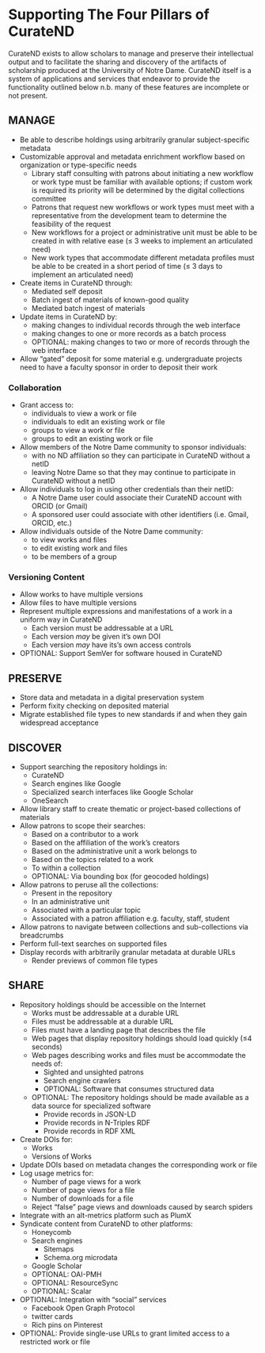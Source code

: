 # Supporting The Four Pillars of CurateND
CurateND exists to allow scholars to manage and preserve their intellectual output and to facilitate the sharing and discovery of the artifacts of scholarship produced at the University of Notre Dame. CurateND itself is a system of applications and services that endeavor to provide the functionality outlined below n.b. many of these features are incomplete or not present.

## MANAGE
- Be able to describe holdings using arbitrarily granular subject-specific metadata
- Customizable approval and metadata enrichment workflow based on organization or type-specific needs
	- Library staff consulting with patrons about initiating a new workflow or work type must be familiar with available options; if custom work is required its priority will be determined by the digital collections committee
	- Patrons that request new workflows or work types must meet with a representative from the development team to determine the feasibility of the request
	- New workflows for a project or administrative unit must be able to be created in with relative ease (≤ 3 weeks to implement an articulated need)
	- New work types that accommodate different metadata profiles must be able to be created in a short period of time (≤ 3 days to implement an articulated need)
- Create items in CurateND through:
	- Mediated self deposit
	- Batch ingest of materials of known-good quality
	- Mediated batch ingest of materials
- Update items in CurateND by:
	- making changes to individual records through the web interface
	- making changes to one or more records as a batch process
	- OPTIONAL: making changes to two or more of records through the web interface
- Allow “gated” deposit for some material e.g. undergraduate projects need to have a faculty sponsor in order to deposit their work

### Collaboration
- Grant access to:
	- individuals to view a work or file
	- individuals to edit an existing work or file
	- groups to view a work or file
	- groups to edit an existing work or file
- Allow members of the Notre Dame community to sponsor individuals:
	- with no ND affiliation so they can participate in CurateND without a netID
	- leaving Notre Dame so that they may continue to participate in CurateND without a netID
- Allow individuals to log in using other credentials than their netID:
	- A Notre Dame user could associate their CurateND account with ORCID (or Gmail)
	- A sponsored user could associate with other identifiers (i.e. Gmail, ORCID, etc.)
- Allow individuals outside of the Notre Dame community:
	- to view works and files
	- to edit existing work and files
	- to be members of a group

### Versioning Content
- Allow works to have multiple versions
- Allow files to have multiple versions
- Represent multiple expressions and manifestations of a work in a uniform way in CurateND
	- Each version must be addressable at a URL
	- Each version _may_ be given it’s own DOI
	- Each version _may_ have its’s own access controls
- OPTIONAL: Support SemVer for software housed in CurateND

## PRESERVE
- Store data and metadata in a digital preservation system
- Perform fixity checking on deposited material
- Migrate established file types to new standards if and when they gain widespread acceptance

## DISCOVER
- Support searching the repository holdings in:
	- CurateND
	- Search engines like Google
	- Specialized search interfaces like Google Scholar
	- OneSearch
- Allow library staff to create thematic or project-based collections of materials  
- Allow patrons to scope their searches:
	- Based on a contributor to a work
	- Based on the affiliation of the work’s creators
	- Based on the administrative unit a work belongs to
	- Based on the topics related to a work
	- To within a collection
	- OPTIONAL: Via bounding box (for geocoded holdings)
- Allow patrons to peruse all the collections:
	- Present in the repository
	- In an administrative unit
	- Associated with a particular topic
	- Associated with a patron affiliation e.g. faculty, staff, student
- Allow patrons to navigate between collections and sub-collections via breadcrumbs
- Perform full-text searches on supported files
- Display records with arbitrarily granular metadata at durable URLs
	- Render previews of common file types

## SHARE
- Repository holdings should be accessible on the Internet
	- Works must be addressable at a durable URL
	- Files must be addressable at a durable URL
	- Files must have a landing page that describes the file
	- Web pages that display repository holdings should load quickly (≤4 seconds)
	- Web pages describing works and files must be accommodate the needs of:
		- Sighted and unsighted patrons
		- Search engine crawlers
		- OPTIONAL: Software that consumes structured data
	- OPTIONAL: The repository holdings should be made available as a data source for specialized software
		- Provide records in JSON-LD
		- Provide records in N-Triples RDF
		- Provide records in RDF XML
- Create DOIs for:
	- Works
	- Versions of Works
- Update DOIs based on metadata changes the corresponding work or file
- Log usage metrics for:
	- Number of page views for a work
	- Number of page views for a file
	- Number of downloads for a file
	- Reject “false” page views and downloads caused by search spiders
- Integrate with an alt-metrics platform such as PlumX
- Syndicate content from CurateND to other platforms:
	- Honeycomb
	- Search engines
		- Sitemaps
		- Schema.org microdata
	- Google Scholar
	- OPTIONAL: OAI-PMH
	- OPTIONAL: ResourceSync
	- OPTIONAL: Scalar
- OPTIONAL: Integration with “social” services
	- Facebook Open Graph Protocol
	- twitter cards
	- Rich pins on Pinterest
- OPTIONAL: Provide single-use URLs to grant limited access to a restricted work or file
